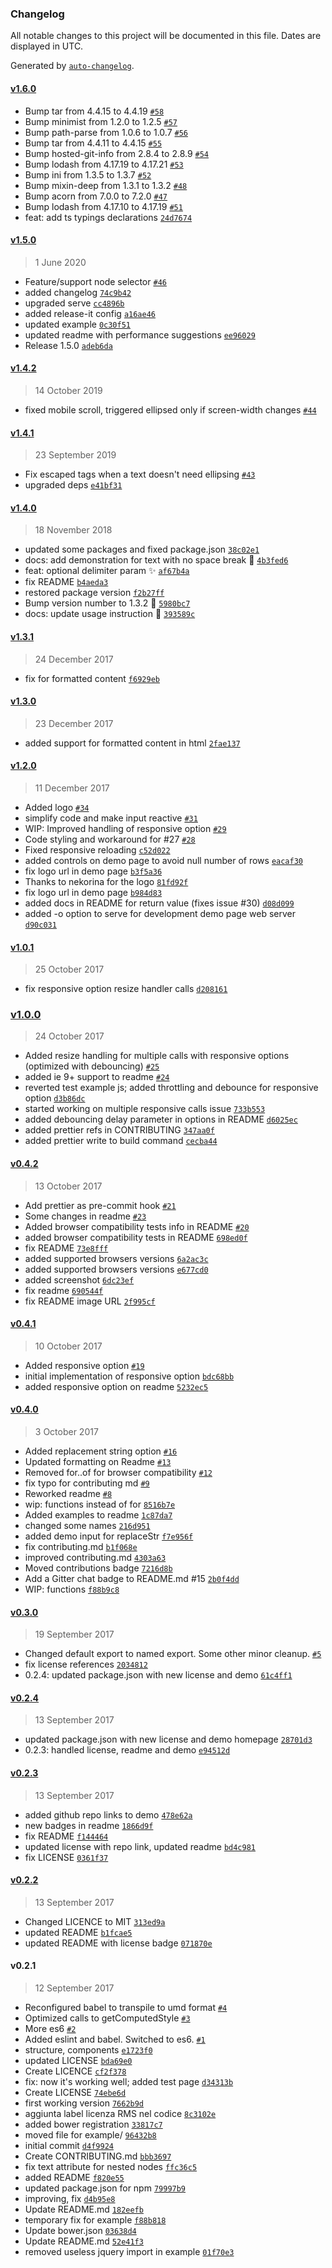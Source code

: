 ### Changelog

All notable changes to this project will be documented in this file. Dates are displayed in UTC.

Generated by [`auto-changelog`](https://github.com/CookPete/auto-changelog).

#### [v1.6.0](https://github.com/nzambello/ellipsed/compare/v1.5.0...v1.6.0)

- Bump tar from 4.4.15 to 4.4.19 [`#58`](https://github.com/nzambello/ellipsed/pull/58)
- Bump minimist from 1.2.0 to 1.2.5 [`#57`](https://github.com/nzambello/ellipsed/pull/57)
- Bump path-parse from 1.0.6 to 1.0.7 [`#56`](https://github.com/nzambello/ellipsed/pull/56)
- Bump tar from 4.4.11 to 4.4.15 [`#55`](https://github.com/nzambello/ellipsed/pull/55)
- Bump hosted-git-info from 2.8.4 to 2.8.9 [`#54`](https://github.com/nzambello/ellipsed/pull/54)
- Bump lodash from 4.17.19 to 4.17.21 [`#53`](https://github.com/nzambello/ellipsed/pull/53)
- Bump ini from 1.3.5 to 1.3.7 [`#52`](https://github.com/nzambello/ellipsed/pull/52)
- Bump mixin-deep from 1.3.1 to 1.3.2 [`#48`](https://github.com/nzambello/ellipsed/pull/48)
- Bump acorn from 7.0.0 to 7.2.0 [`#47`](https://github.com/nzambello/ellipsed/pull/47)
- Bump lodash from 4.17.10 to 4.17.19 [`#51`](https://github.com/nzambello/ellipsed/pull/51)
- feat: add ts typings declarations [`24d7674`](https://github.com/nzambello/ellipsed/commit/24d767460d2215308f88803a846fd619351b3b2d)

#### [v1.5.0](https://github.com/nzambello/ellipsed/compare/v1.4.2...v1.5.0)

> 1 June 2020

- Feature/support node selector [`#46`](https://github.com/nzambello/ellipsed/pull/46)
- added changelog [`74c9b42`](https://github.com/nzambello/ellipsed/commit/74c9b421eabde99fe73ff361539b7734f0e471e3)
- upgraded serve [`cc4896b`](https://github.com/nzambello/ellipsed/commit/cc4896b6162ac4f93c8991125a26172d805cdbc9)
- added release-it config [`a16ae46`](https://github.com/nzambello/ellipsed/commit/a16ae46d675c38aae6e5cd0ce306240b8f45d375)
- updated example [`0c30f51`](https://github.com/nzambello/ellipsed/commit/0c30f51a3dca2b1b9cbad66dfedd11b3d1b12573)
- updated readme with performance suggestions [`ee96029`](https://github.com/nzambello/ellipsed/commit/ee960295aed8c7eb0478c63b42ff73b3fe7fbd9d)
- Release 1.5.0 [`adeb6da`](https://github.com/nzambello/ellipsed/commit/adeb6dac8f29b145834e892c7d6f71b60f05175b)

#### [v1.4.2](https://github.com/nzambello/ellipsed/compare/v1.4.1...v1.4.2)

> 14 October 2019

- fixed mobile scroll, triggered ellipsed only if screen-width changes [`#44`](https://github.com/nzambello/ellipsed/pull/44)

#### [v1.4.1](https://github.com/nzambello/ellipsed/compare/v1.4.0...v1.4.1)

> 23 September 2019

- Fix escaped tags when a text doesn't need ellipsing [`#43`](https://github.com/nzambello/ellipsed/pull/43)
- upgraded deps [`e41bf31`](https://github.com/nzambello/ellipsed/commit/e41bf315ce3c804090f5c378d588580295b2e7c7)

#### [v1.4.0](https://github.com/nzambello/ellipsed/compare/v1.3.1...v1.4.0)

> 18 November 2018

- updated some packages and fixed package.json [`38c02e1`](https://github.com/nzambello/ellipsed/commit/38c02e17116557007b49a488444b1637c73b259c)
- docs: add demonstration for text with no space break 📝 [`4b3fed6`](https://github.com/nzambello/ellipsed/commit/4b3fed60f9b89bc07aa62321d6ae20e429cde31a)
- feat: optional delimiter param ✨ [`af67b4a`](https://github.com/nzambello/ellipsed/commit/af67b4ab27e9ee66e1f97c945ca626977a13d301)
- fix README [`b4aeda3`](https://github.com/nzambello/ellipsed/commit/b4aeda3952720f6e25001a8ab6e541c6f5c30e4e)
- restored package version [`f2b27ff`](https://github.com/nzambello/ellipsed/commit/f2b27ff0f1ac0e3e8aeafb815952df24be224587)
- Bump version number to 1.3.2 🔖 [`5980bc7`](https://github.com/nzambello/ellipsed/commit/5980bc7dd579a308ee0411f4885e4c1505adcd83)
- docs: update usage instruction 📝 [`393589c`](https://github.com/nzambello/ellipsed/commit/393589c8206c01ce8fd6b45a6c7f33cedcde10f4)

#### [v1.3.1](https://github.com/nzambello/ellipsed/compare/v1.3.0...v1.3.1)

> 24 December 2017

- fix for formatted content [`f6929eb`](https://github.com/nzambello/ellipsed/commit/f6929eb59bd493c55c4ecc9a164b876996c67c4f)

#### [v1.3.0](https://github.com/nzambello/ellipsed/compare/v1.2.0...v1.3.0)

> 23 December 2017

- added support for formatted content in html [`2fae137`](https://github.com/nzambello/ellipsed/commit/2fae137a022102eb13f3732f3c1a75d8e172dbe0)

#### [v1.2.0](https://github.com/nzambello/ellipsed/compare/v1.0.1...v1.2.0)

> 11 December 2017

- Added logo [`#34`](https://github.com/nzambello/ellipsed/pull/34)
- simplify code and make input reactive [`#31`](https://github.com/nzambello/ellipsed/pull/31)
- WIP: Improved handling of responsive option [`#29`](https://github.com/nzambello/ellipsed/pull/29)
- Code styling and workaround for #27 [`#28`](https://github.com/nzambello/ellipsed/pull/28)
- Fixed responsive reloading [`c52d022`](https://github.com/nzambello/ellipsed/commit/c52d02224408980d2f64bce56c68b1a75a855fa1)
- added controls on demo page to avoid null number of rows [`eacaf30`](https://github.com/nzambello/ellipsed/commit/eacaf30a00f9cfc90579a2305f845ee6b50ee6f1)
- fix logo url in demo page [`b3f5a36`](https://github.com/nzambello/ellipsed/commit/b3f5a362fb95c41795adb8c9ad067bcf0f36c7f4)
- Thanks to nekorina for the logo [`81fd92f`](https://github.com/nzambello/ellipsed/commit/81fd92f11b0489e2d06f1632beb9fddc90a6fe5f)
- fix logo url in demo page [`b984d83`](https://github.com/nzambello/ellipsed/commit/b984d83354d8e8442aeb41e54ff4aadf12efe427)
- added docs in README for return value (fixes issue #30) [`d08d099`](https://github.com/nzambello/ellipsed/commit/d08d0995cda4dfd65fac6f5b9d4629738f9eb898)
- added -o option to serve for development demo page web server [`d90c031`](https://github.com/nzambello/ellipsed/commit/d90c0311e306bbb2912bc61636617138213274e0)

#### [v1.0.1](https://github.com/nzambello/ellipsed/compare/v1.0.0...v1.0.1)

> 25 October 2017

- fix responsive option resize handler calls [`d208161`](https://github.com/nzambello/ellipsed/commit/d208161bcf0db78e1d0f1221ae5859d0b02d8611)

### [v1.0.0](https://github.com/nzambello/ellipsed/compare/v0.4.2...v1.0.0)

> 24 October 2017

- Added resize handling for multiple calls with responsive options (optimized with debouncing) [`#25`](https://github.com/nzambello/ellipsed/pull/25)
- added ie 9+ support to readme [`#24`](https://github.com/nzambello/ellipsed/pull/24)
- reverted test example js; added throttling and debounce for responsive option [`d3b86dc`](https://github.com/nzambello/ellipsed/commit/d3b86dce459d628513f47af1d9eb07e7bb0654fb)
- started working on multiple responsive calls issue [`733b553`](https://github.com/nzambello/ellipsed/commit/733b553eb5e29f5fc1c7df87c55e530726843355)
- added debouncing delay parameter in options in README [`d6025ec`](https://github.com/nzambello/ellipsed/commit/d6025ec5eabcf80731fe57cf7436f7ff90988e74)
- added prettier refs in CONTRIBUTING [`347aa0f`](https://github.com/nzambello/ellipsed/commit/347aa0f59aac140a4a31133b12ea4cbf31f84338)
- added prettier write to build command [`cecba44`](https://github.com/nzambello/ellipsed/commit/cecba44a274adc504143c3955da3d5b425dd3540)

#### [v0.4.2](https://github.com/nzambello/ellipsed/compare/v0.4.1...v0.4.2)

> 13 October 2017

- Add prettier as pre-commit hook [`#21`](https://github.com/nzambello/ellipsed/pull/21)
- Some changes in readme [`#23`](https://github.com/nzambello/ellipsed/pull/23)
- Added browser compatibility tests info in README [`#20`](https://github.com/nzambello/ellipsed/pull/20)
- added browser compatibility tests in README [`698ed0f`](https://github.com/nzambello/ellipsed/commit/698ed0f98f38c86ec5daceb9f816d18b5d327376)
- fix README [`73e8fff`](https://github.com/nzambello/ellipsed/commit/73e8fffd707669c070435a5400e412c05069ed49)
- added supported browsers versions [`6a2ac3c`](https://github.com/nzambello/ellipsed/commit/6a2ac3c1bb7a2ea33f37ad681d5cc39fa20fe2d2)
- added supported browsers versions [`e677cd0`](https://github.com/nzambello/ellipsed/commit/e677cd05c5d1c75d00d4de503f1e6abc05992eb5)
- added screenshot [`6dc23ef`](https://github.com/nzambello/ellipsed/commit/6dc23efe8cd55abf4fbb58d19bf80af1e4022bf7)
- fix readme [`690544f`](https://github.com/nzambello/ellipsed/commit/690544fda326d679139d6e74b9d9ccda627a7ce5)
- fix README image URL [`2f995cf`](https://github.com/nzambello/ellipsed/commit/2f995cfc6549c0d73f0a81454fcc7e2432e45f85)

#### [v0.4.1](https://github.com/nzambello/ellipsed/compare/v0.4.0...v0.4.1)

> 10 October 2017

- Added responsive option [`#19`](https://github.com/nzambello/ellipsed/pull/19)
- initial implementation of responsive option [`bdc68bb`](https://github.com/nzambello/ellipsed/commit/bdc68bbbc42ae3585afb20a7dab3fc2386da440d)
- added responsive option on readme [`5232ec5`](https://github.com/nzambello/ellipsed/commit/5232ec582d0ba82f6e7cf7ea501853985fbc8a7f)

#### [v0.4.0](https://github.com/nzambello/ellipsed/compare/v0.3.0...v0.4.0)

> 3 October 2017

- Added replacement string option [`#16`](https://github.com/nzambello/ellipsed/pull/16)
- Updated formatting on Readme [`#13`](https://github.com/nzambello/ellipsed/pull/13)
- Removed for..of for browser compatibility [`#12`](https://github.com/nzambello/ellipsed/pull/12)
- fix typo for contributing md [`#9`](https://github.com/nzambello/ellipsed/pull/9)
- Reworked readme [`#8`](https://github.com/nzambello/ellipsed/pull/8)
- wip: functions instead of for [`8516b7e`](https://github.com/nzambello/ellipsed/commit/8516b7ed1e7521875ea0779cb48cd41efd99fa1b)
- Added examples to readme [`1c87da7`](https://github.com/nzambello/ellipsed/commit/1c87da7ab2e18ed82f233d5bc4ccc6bbe645ae7a)
- changed some names [`216d951`](https://github.com/nzambello/ellipsed/commit/216d9519fa2f424ed930280886b9bf2005e78e6b)
- added demo input for replaceStr [`f7e956f`](https://github.com/nzambello/ellipsed/commit/f7e956fc9c50d24583ad82083f3574ae12b1688e)
- fix contributing.md [`b1f068e`](https://github.com/nzambello/ellipsed/commit/b1f068e99db3754d133238679906e15ed821544d)
- improved contributing.md [`4303a63`](https://github.com/nzambello/ellipsed/commit/4303a63713627c10611e0b0fbc9c96d6bbb71bfe)
- Moved contributions badge [`7216d8b`](https://github.com/nzambello/ellipsed/commit/7216d8b154f3448702e55f42d254a3593ffeea6f)
- Add a Gitter chat badge to README.md #15 [`2b0f4dd`](https://github.com/nzambello/ellipsed/commit/2b0f4dd3340b05426c7b1116a5d3df3913019498)
- WIP: functions [`f88b9c8`](https://github.com/nzambello/ellipsed/commit/f88b9c8945d2c873ce85778063376fc27dba1b78)

#### [v0.3.0](https://github.com/nzambello/ellipsed/compare/v0.2.4...v0.3.0)

> 19 September 2017

- Changed default export to named export. Some other minor cleanup. [`#5`](https://github.com/nzambello/ellipsed/pull/5)
- fix license references [`2034812`](https://github.com/nzambello/ellipsed/commit/2034812e1d540d4a6b275b94b04f1fb50cbd73c4)
- 0.2.4: updated package.json with new license and demo [`61c4ff1`](https://github.com/nzambello/ellipsed/commit/61c4ff10a1d06dda7a648aabc9c5dd7692813ead)

#### [v0.2.4](https://github.com/nzambello/ellipsed/compare/v0.2.3...v0.2.4)

> 13 September 2017

- updated package.json with new license and demo homepage [`28701d3`](https://github.com/nzambello/ellipsed/commit/28701d36763d5b69a3457bb6f27fd61ec90376b9)
- 0.2.3: handled license, readme and demo [`e94512d`](https://github.com/nzambello/ellipsed/commit/e94512da1813a1cbf571c2b8aa5fe70d64c0842a)

#### [v0.2.3](https://github.com/nzambello/ellipsed/compare/v0.2.2...v0.2.3)

> 13 September 2017

- added github repo links to demo [`478e62a`](https://github.com/nzambello/ellipsed/commit/478e62a827dbcb467bd906b37b6477eca71d7d57)
- new badges in readme [`1866d9f`](https://github.com/nzambello/ellipsed/commit/1866d9ff5ac537628fbc8692b40f938b9cd28c72)
- fix README [`f144464`](https://github.com/nzambello/ellipsed/commit/f144464b6e201d3f8509a5fdc7064f2be6a11354)
- updated license with repo link, updated readme [`bd4c981`](https://github.com/nzambello/ellipsed/commit/bd4c981d9228d322903c36ffeeaedfc815f59735)
- fix LICENSE [`0361f37`](https://github.com/nzambello/ellipsed/commit/0361f37563bc6f90a5f0091771a1dbc81ff704cc)

#### [v0.2.2](https://github.com/nzambello/ellipsed/compare/v0.2.1...v0.2.2)

> 13 September 2017

- Changed LICENCE to MIT [`313ed9a`](https://github.com/nzambello/ellipsed/commit/313ed9a579de8fba46a5b210057c787eb1e5f3a1)
- updated README [`b1fcae5`](https://github.com/nzambello/ellipsed/commit/b1fcae577d081a8688fe76e931f791ed43fa6083)
- updated README with license badge [`071870e`](https://github.com/nzambello/ellipsed/commit/071870edf0acb1c9b93736490794284f1c26575c)

#### v0.2.1

> 12 September 2017

- Reconfigured babel to transpile to umd format [`#4`](https://github.com/nzambello/ellipsed/pull/4)
- Optimized calls to getComputedStyle [`#3`](https://github.com/nzambello/ellipsed/pull/3)
- More es6 [`#2`](https://github.com/nzambello/ellipsed/pull/2)
- Added eslint and babel. Switched to es6. [`#1`](https://github.com/nzambello/ellipsed/pull/1)
- structure, components [`e1723f0`](https://github.com/nzambello/ellipsed/commit/e1723f02aada7452afbaea234c16f31a319ad8a4)
- updated LICENSE [`bda69e0`](https://github.com/nzambello/ellipsed/commit/bda69e0742bf816226e3454e02b4e8e59cbc0343)
- Create LICENCE [`cf2f378`](https://github.com/nzambello/ellipsed/commit/cf2f378812755b099f902a8639537bd271f2d146)
- fix: now it's working well; added test page [`d34313b`](https://github.com/nzambello/ellipsed/commit/d34313b9cf94160c57cc57b39e44f43e6967765f)
- Create LICENSE [`74ebe6d`](https://github.com/nzambello/ellipsed/commit/74ebe6d49a4a326d263babe0abca177c78d58b40)
- first working version [`7662b9d`](https://github.com/nzambello/ellipsed/commit/7662b9d0478f925213408a543b04bb159e14f0ae)
- aggiunta label licenza RMS nel codice [`8c3102e`](https://github.com/nzambello/ellipsed/commit/8c3102e86710ef012f43aa87f29e78c64eb46cea)
- added bower registration [`33817c7`](https://github.com/nzambello/ellipsed/commit/33817c7b36f889455ea53c4c0dd344e76f58ade1)
- moved file for example/ [`96432b8`](https://github.com/nzambello/ellipsed/commit/96432b8dda24f0bf1228dc915803099def8d36d5)
- initial commit [`d4f9924`](https://github.com/nzambello/ellipsed/commit/d4f9924a919a2e0ce4f769c81af8a36af6ec6763)
- Create CONTRIBUTING.md [`bbb3697`](https://github.com/nzambello/ellipsed/commit/bbb369744460aa37db33947acef41eb283607d2b)
- fix text attribute for nested nodes [`ffc36c5`](https://github.com/nzambello/ellipsed/commit/ffc36c51a221bd2f9cd02cb572a8d0f84654b412)
- added README [`f820e55`](https://github.com/nzambello/ellipsed/commit/f820e556fbf4a40451a9553eff05e01cd9ba95f8)
- updated package.json for npm [`79997b9`](https://github.com/nzambello/ellipsed/commit/79997b969d967e4cc786096e61863d8a2c1fa0f7)
- improving, fix [`d4b95e8`](https://github.com/nzambello/ellipsed/commit/d4b95e8ce96d5b839744ae9a1c12b2f01f9338cf)
- Update README.md [`182eefb`](https://github.com/nzambello/ellipsed/commit/182eefb5b2518f96377ff92ca21fd66e8f99230a)
- temporary fix for example [`f88b818`](https://github.com/nzambello/ellipsed/commit/f88b8186bceee2f93d74d5210be2e0e67f48c1fe)
- Update bower.json [`03638d4`](https://github.com/nzambello/ellipsed/commit/03638d4e022cbae98c23175ffdefa9440b75b7ea)
- Update README.md [`52e41f3`](https://github.com/nzambello/ellipsed/commit/52e41f3f40404c662eab15738265922eb12913e1)
- removed useless jquery import in example [`01f70e3`](https://github.com/nzambello/ellipsed/commit/01f70e3bf6f43bab22d44666bc649a8cdfce6c84)

